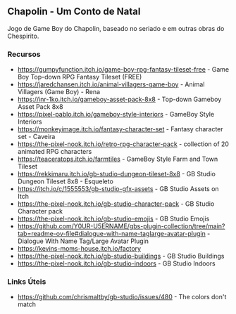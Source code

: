 ## Chapolin - Um Conto de Natal

Jogo de Game Boy do Chapolin, baseado no seriado e em outras obras do Chespirito.

### Recursos

- <https://gumpyfunction.itch.io/game-boy-rpg-fantasy-tileset-free> - Game Boy Top-down RPG Fantasy Tileset (FREE)
- <https://jaredchansen.itch.io/animal-villagers-game-boy> - Animal Villagers (Game Boy) - Rena
- <https://inr-1ko.itch.io/gameboy-asset-pack-8x8> - Top-down Gameboy Asset Pack 8x8
- <https://pixel-pablo.itch.io/gameboy-style-interiors> - GameBoy Style Interiors
- <https://monkeyimage.itch.io/fantasy-character-set> - Fantasy character set - Caveira
- <https://the-pixel-nook.itch.io/retro-rpg-character-pack> - collection of 20 animated RPG characters
- <https://teaceratops.itch.io/farmtiles> - GameBoy Style Farm and Town Tileset
- <https://rekkimaru.itch.io/gb-studio-dungeon-tileset-8x8> - GB Studio Dungeon Tileset 8x8 - Esqueleto
- <https://itch.io/c/1555553/gb-studio-gfx-assets> - GB Studio Assets on Itch
- <https://the-pixel-nook.itch.io/gb-studio-character-pack> - GB Studio Character pack
- <https://the-pixel-nook.itch.io/gb-studio-emojis> - GB Studio Emojis
- <https://github.com/Y0UR-U5ERNAME/gbs-plugin-collection/tree/main?tab=readme-ov-file#dialogue-with-name-taglarge-avatar-plugin> - Dialogue With Name Tag/Large Avatar Plugin
- <https://kevins-moms-house.itch.io/factory>
- <https://the-pixel-nook.itch.io/gb-studio-buildings> - GB Studio Buildings
- <https://the-pixel-nook.itch.io/gb-studio-indoors> - GB Studio Indoors

### Links Úteis

- <https://github.com/chrismaltby/gb-studio/issues/480> - The colors don't match

